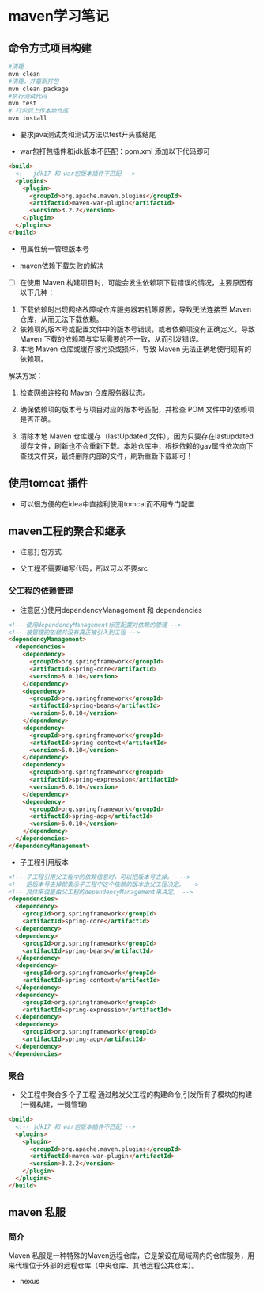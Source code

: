 # maven学习笔记

## 命令方式项目构建

```bash
#清理
mvn clean
#清理，并重新打包
mvn clean package
#执行测试代码
mvn test
# 打包后上传本地仓库
mvn install

```

- 要求java测试类和测试方法以test开头或结尾

- war包打包插件和jdk版本不匹配：pom.xml 添加以下代码即可

```html
<build>
  <!-- jdk17 和 war包版本插件不匹配 -->
  <plugins>
    <plugin>
      <groupId>org.apache.maven.plugins</groupId>
      <artifactId>maven-war-plugin</artifactId>
      <version>3.2.2</version>
    </plugin>
  </plugins>
</build>
```

- 用属性统一管理版本号

- maven依赖下载失败的解决

- [ ] 在使用 Maven 构建项目时，可能会发生依赖项下载错误的情况，主要原因有以下几种：

1. 下载依赖时出现网络故障或仓库服务器宕机等原因，导致无法连接至 Maven 仓库，从而无法下载依赖。
2. 依赖项的版本号或配置文件中的版本号错误，或者依赖项没有正确定义，导致 Maven 下载的依赖项与实际需要的不一致，从而引发错误。
3. 本地 Maven 仓库或缓存被污染或损坏，导致 Maven 无法正确地使用现有的依赖项。

解决方案：

1. 检查网络连接和 Maven 仓库服务器状态。

2. 确保依赖项的版本号与项目对应的版本号匹配，并检查 POM 文件中的依赖项是否正确。

3. 清除本地 Maven 仓库缓存（lastUpdated 文件），因为只要存在lastupdated缓存文件，刷新也不会重新下载。本地仓库中，根据依赖的gav属性依次向下查找文件夹，最终删除内部的文件，刷新重新下载即可！

## 使用tomcat 插件

- 可以很方便的在idea中直接利使用tomcat而不用专门配置

## maven工程的聚合和继承

- 注意打包方式

- 父工程不需要编写代码，所以可以不要src

### 父工程的依赖管理

- 注意区分使用dependencyManagement 和 dependencies

```html
<!-- 使用dependencyManagement标签配置对依赖的管理 -->
<!-- 被管理的依赖并没有真正被引入到工程 -->
<dependencyManagement>
  <dependencies>
    <dependency>
      <groupId>org.springframework</groupId>
      <artifactId>spring-core</artifactId>
      <version>6.0.10</version>
    </dependency>
    <dependency>
      <groupId>org.springframework</groupId>
      <artifactId>spring-beans</artifactId>
      <version>6.0.10</version>
    </dependency>
    <dependency>
      <groupId>org.springframework</groupId>
      <artifactId>spring-context</artifactId>
      <version>6.0.10</version>
    </dependency>
    <dependency>
      <groupId>org.springframework</groupId>
      <artifactId>spring-expression</artifactId>
      <version>6.0.10</version>
    </dependency>
    <dependency>
      <groupId>org.springframework</groupId>
      <artifactId>spring-aop</artifactId>
      <version>6.0.10</version>
    </dependency>
  </dependencies>
</dependencyManagement>
```

- 子工程引用版本

```html
<!-- 子工程引用父工程中的依赖信息时，可以把版本号去掉。  -->
<!-- 把版本号去掉就表示子工程中这个依赖的版本由父工程决定。 -->
<!-- 具体来说是由父工程的dependencyManagement来决定。 -->
<dependencies>
  <dependency>
    <groupId>org.springframework</groupId>
    <artifactId>spring-core</artifactId>
  </dependency>
  <dependency>
    <groupId>org.springframework</groupId>
    <artifactId>spring-beans</artifactId>
  </dependency>
  <dependency>
    <groupId>org.springframework</groupId>
    <artifactId>spring-context</artifactId>
  </dependency>
  <dependency>
    <groupId>org.springframework</groupId>
    <artifactId>spring-expression</artifactId>
  </dependency>
  <dependency>
    <groupId>org.springframework</groupId>
    <artifactId>spring-aop</artifactId>
  </dependency>
</dependencies>
```

### 聚合

- 父工程中聚合多个子工程 通过触发父工程的构建命令,引发所有子模块的构建(一键构建，一键管理)

```html
<build>
  <!-- jdk17 和 war包版本插件不匹配 -->
  <plugins>
    <plugin>
      <groupId>org.apache.maven.plugins</groupId>
      <artifactId>maven-war-plugin</artifactId>
      <version>3.2.2</version>
    </plugin>
  </plugins>
</build>
```

## maven 私服

### 简介

Maven 私服是一种特殊的Maven远程仓库，它是架设在局域网内的仓库服务，用来代理位于外部的远程仓库（中央仓库、其他远程公共仓库）。

- nexus
